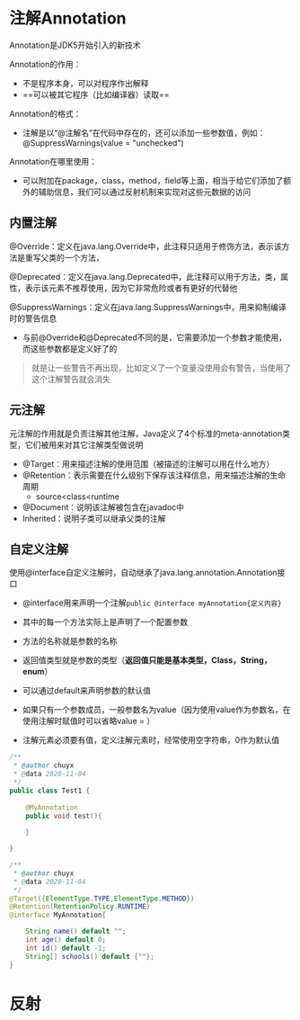 # 注解Annotation

Annotation是JDK5开始引入的新技术

Annotation的作用：

- 不是程序本身，可以对程序作出解释
- ==可以被其它程序（比如编译器）读取==

Annotation的格式：

- 注解是以“@注解名”在代码中存在的，还可以添加一些参数值，例如：@SuppressWarnings(value = "unchecked")

Annotation在哪里使用：

- 可以附加在package，class，method，field等上面，相当于给它们添加了额外的辅助信息，我们可以通过反射机制来实现对这些元数据的访问

## 内置注解

@Override：定义在java.lang.Override中，此注释只适用于修饰方法，表示该方法是重写父类的一个方法，

@Deprecated：定义在java.lang.Deprecated中，此注释可以用于方法，类，属性，表示该元素不推荐使用，因为它非常危险或者有更好的代替他

@SuppressWarnings：定义在java.lang.SuppressWarnings中，用来抑制编译时的警告信息

- 与前@Override和@Deprecated不同的是，它需要添加一个参数才能使用，而这些参数都是定义好了的

> 就是让一些警告不再出现，比如定义了一个变量没使用会有警告，当使用了这个注解警告就会消失

## 元注解

元注解的作用就是负责注解其他注解，Java定义了4个标准的meta-annotation类型，它们被用来对其它注解类型做说明

- @Target：用来描述注解的使用范围（被描述的注解可以用在什么地方）
- @Retention：表示需要在什么级别下保存该注释信息，用来描述注解的生命周期
  - source<class<runtime
- @Document：说明该注解被包含在javadoc中
- Inherited：说明子类可以继承父类的注解

## 自定义注解

使用@interface自定义注解时，自动继承了java.lang.annotation.Annotation接口

- @interface用来声明一个注解`public @interface myAnnotation{定义内容}`

- 其中的每一个方法实际上是声明了一个配置参数
- 方法的名称就是参数的名称
- 返回值类型就是参数的类型（**返回值只能是基本类型，Class，String，enum**）
- 可以通过default来声明参数的默认值
- 如果只有一个参数成员，一般参数名为value（因为使用value作为参数名，在使用注解时赋值时可以省略value = ）
- 注解元素必须要有值，定义注解元素时，经常使用空字符串，0作为默认值

```java
/**
 * @author chuyx
 * @data 2020-11-04
 */
public class Test1 {
    
    @MyAnnotation
    public void test(){
        
    }

}

/**
 * @author chuyx
 * @data 2020-11-04
 */
@Target({ElementType.TYPE,ElementType.METHOD})
@Retention(RetentionPolicy.RUNTIME)
@interface MyAnnotation{

    String name() default "";
    int age() default 0;
    int id() default -1;
    String[] schools() default {""};
}
```





# 反射































